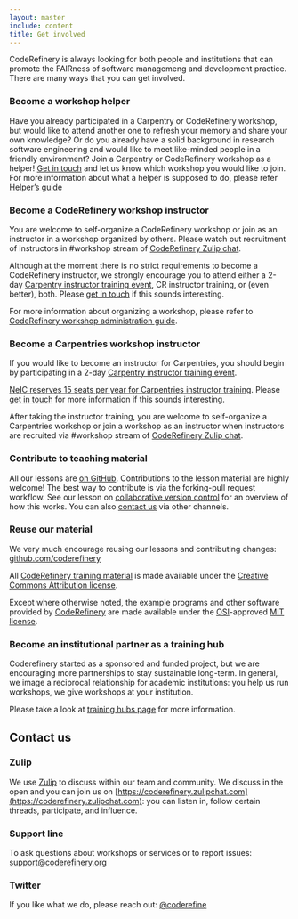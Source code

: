 ```yaml
---
layout: master
include: content
title: Get involved
---
```


CodeRefinery is always looking for both people and institutions that can promote the FAIRness of software managemeng and development practice. There are many ways that you can get involved.

### Become a workshop helper

Have you already participated in a Carpentry or CodeRefinery workshop, but
would like to attend another one to refresh your memory and share your own
knowledge? Or do you already have a solid background in research software
engineering and would like to meet like-minded people in a friendly
environment? Join a Carpentry or CodeRefinery workshop as a helper! [Get in
touch](/get-involved/#contact-us) and let us know which workshop you would like to join. For more information about what a helper is supposed to do, please refer [Helper’s guide](https://github.com/coderefinery/manuals/blob/master/helping-and-teaching.md)


### Become a CodeRefinery workshop instructor
<!--- I am quite unsure if this is OK enough. Especially the order of the paragraphs. Please modify to make it most reasonable--->

You are welcome to self-organize a CodeRefinery workshop or join as an instructor in a workshop organized by others. Please watch out recruitment of instructors in #workshop stream of [CodeRefinery Zulip chat](https://coderefinery.zulipchat.com).

Although at the moment there is no strict requirements to become a CodeRefinery instructor, we strongly encourage you to attend either a 2-day [Carpentry instructor training event](https://carpentries.github.io/instructor-training/), CR instructor training, or (even better), both. Please
[get in touch](mailto:support@coderefinery.org) if this sounds interesting.

For more information about organizing a workshop, please refer to [CodeRefinery workshop administration guide](https://github.com/coderefinery/manuals/blob/master/workshop-administration.md).

### Become a Carpentries workshop instructor
<!--- I am quite unsure if this is OK enough. Especially the order of the paragraphs. Please modify to make it most reasonable--->

If you would like to become an instructor for Carpentries, you should begin by participating in a 2-day [Carpentry instructor training event](https://carpentries.github.io/instructor-training/).
<!--need to revise the URL -->
[NeIC reserves 15 seats per year for Carpentries instructor training](https://neic.no/training). Please
[get in touch](mailto:support@coderefinery.org) for more information if this sounds interesting.

After taking the instructor training, you are welcome to self-organize a Carpentries workshop or join a workshop as an instructor when instructors are recruited via  #workshop stream of [CodeRefinery Zulip chat](https://coderefinery.zulipchat.com).


### Contribute to teaching material

All our lessons are [on GitHub](https://github.com/coderefinery). Contributions
to the lesson material are highly welcome! The best way to contribute is via
the forking-pull request workflow. See our lesson on [collaborative version
control](https://coderefinery.github.io/git-collaborative/02-distributed/) for
an overview of how this works. You can also [contact us](/get-involved/#contact-us) via other
channels.


### Reuse our material

We very much encourage reusing our lessons and contributing changes: [github.com/coderefinery](https://github.com/coderefinery/)

All [CodeRefinery training material](../lessons) is made available under the [Creative Commons Attribution license](https://creativecommons.org/licenses/by/4.0/).

Except where otherwise noted, the example programs and other software provided by [CodeRefinery](https://github.com/coderefinery/) are made available under the [OSI](https://opensource.org/)-approved [MIT license](https://opensource.org/licenses/mit-license.html).


### Become an institutional partner as a training hub

Coderefinery started as a sponsored and funded project, but we are
encouraging more partnerships to stay sustainable long-term.  In
general, we image a reciprocal relationship for academic institutions:
you help us run workshops, we give workshops at your institution.

Please take a look at [training hubs page](https://coderefinery.org/about/hubs/) for more information.


## Contact us

### Zulip

We use [Zulip](https://zulipchat.com) to discuss within our team and community.
We discuss in the open and you can join us on
[https://coderefinery.zulipchat.com](https://coderefinery.zulipchat.com): you
can listen in, follow certain threads, participate, and influence.


### Support line

To ask questions about workshops or services or to report issues:
[support@coderefinery.org](mailto:support@coderefinery.org)


### Twitter

If you like what we do, please reach out:
[@coderefine](https://twitter.com/coderefine)
